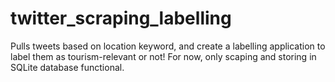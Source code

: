 # twitter_scraping_labelling
Pulls tweets based on location keyword, and create a labelling application to label them as tourism-relevant or not!
For now, only scaping and storing in SQLite database functional.
